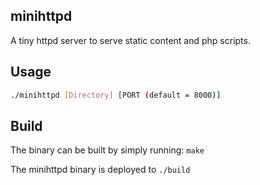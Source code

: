 minihttpd
---------

A tiny httpd server to serve static content and php scripts.

## Usage
```bash
./minihttpd [Directory] [PORT (default = 8000)]
```

## Build

The binary can be built by simply running:
```make```

The minihttpd binary is deployed to `./build`

